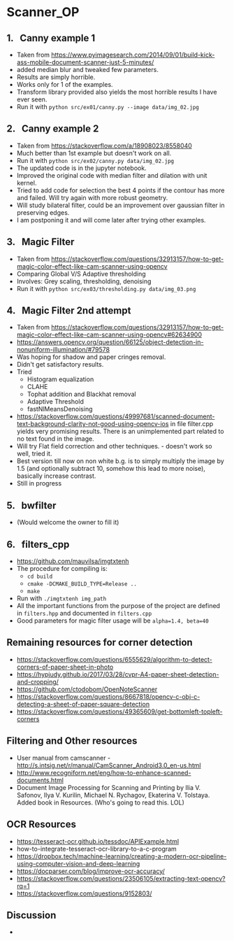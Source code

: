 # Scanner_OP #

## 1. &nbsp; Canny example 1 ##
- Taken from https://www.pyimagesearch.com/2014/09/01/build-kick-ass-mobile-document-scanner-just-5-minutes/
- added median blur and tweaked few parameters.
- Results are simply horrible.
- Works only for 1 of the examples.
- Transform library provided also yields the most horrible results I have ever seen.
- Run it with ```python src/ex01/canny.py --image data/img_02.jpg```

## 2. &nbsp; Canny example 2 ##
- Taken from https://stackoverflow.com/a/18908023/8558040
- Much better than 1st example but doesn't work on all.
- Run it with ```python src/ex02/canny.py data/img_02.jpg```
- The updated code is in the jupyter notebook.
- Improved the original code with median filter and dilation with unit kernel.
- Tried to add code for selection the best 4 points if the contour has more and failed. Will try again with more robust geometry.
- Will study bilateral filter, could be an improvement over gaussian filter in preserving edges.
- I am postponing it and will come later after trying other examples.

## 3. &nbsp; Magic Filter
- Taken from https://stackoverflow.com/questions/32913157/how-to-get-magic-color-effect-like-cam-scanner-using-opencv
- Comparing Global V/S Adaptive thresholding
- Involves: Grey scaling, thresholding, denoising
- Run it with ```python src/ex03/thresholding.py data/img_03.png```

## 4. &nbsp; Magic Filter 2nd attempt
- Taken from https://stackoverflow.com/questions/32913157/how-to-get-magic-color-effect-like-cam-scanner-using-opencv#62634900
- https://answers.opencv.org/question/66125/object-detection-in-nonuniform-illumination/#79578
- Was hoping for shadow and paper cringes removal.
- Didn't get satisfactory results.
- Tried 
  - Histogram equalization 
  - CLAHE
  - Tophat addition and Blackhat removal
  - Adaptive Threshold
  - fastNlMeansDenoising
- https://stackoverflow.com/questions/49997681/scanned-document-text-background-clarity-not-good-using-opencv-ios in file filter.cpp yields very promising results. There is an unimplemented part related to no text found in the image. 
- Will try Flat field correction and other techniques. - doesn't work so well, tried it.
- Best version till now on non white b.g. is to simply multiply the image by 1.5 (and optionally subtract 10, somehow this lead to more noise), basically increase contrast.
- Still in progress
  
## 5. &nbsp; bwfilter
- (Would welcome the owner to fill it)

## 6. &nbsp; filters_cpp
- https://github.com/mauvilsa/imgtxtenh 
- The procedure for compiling is:
  - ```cd build```
  - ```cmake -DCMAKE_BUILD_TYPE=Release ..```
  - ```make```
- Run with ```./imgtxtenh img_path```
- All the important functions from the purpose of the project are defined in ```filters.hpp``` and documented in ```filters.cpp```
- Good parameters for magic filter usage will be ```alpha=1.4, beta=40```

## Remaining resources for corner detection ##
- https://stackoverflow.com/questions/6555629/algorithm-to-detect-corners-of-paper-sheet-in-photo
- https://hypjudy.github.io/2017/03/28/cvpr-A4-paper-sheet-detection-and-cropping/
- https://github.com/ctodobom/OpenNoteScanner
- https://stackoverflow.com/questions/8667818/opencv-c-obj-c-detecting-a-sheet-of-paper-square-detection
- https://stackoverflow.com/questions/49365609/get-bottomleft-topleft-corners
## Filtering and Other resources
- User manual from camscanner - http://s.intsig.net/r/manual/CamScanner_Android3.0_en-us.html
- http://www.recogniform.net/eng/how-to-enhance-scanned-documents.html
- Document Image Processing for Scanning and Printing by Ilia V. Safonov, Ilya V. Kurilin,  Michael N. Rychagov, Ekaterina V. Tolstaya. Added book in Resources. (Who's going to read this. LOL)

## OCR Resources ##
- https://tesseract-ocr.github.io/tessdoc/APIExample.html
- how-to-integrate-tesseract-ocr-library-to-a-c-program
- https://dropbox.tech/machine-learning/creating-a-modern-ocr-pipeline-using-computer-vision-and-deep-learning
- https://docparser.com/blog/improve-ocr-accuracy/
- https://stackoverflow.com/questions/23506105/extracting-text-opencv?rq=1
- https://stackoverflow.com/questions/9152803/
 
## Discussion ##
-